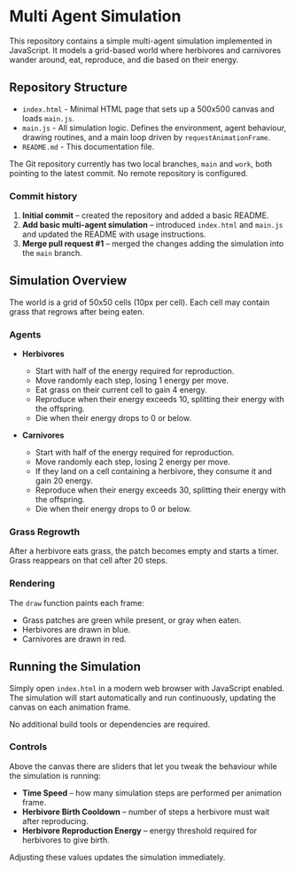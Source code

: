 # Multi Agent Simulation

This repository contains a simple multi-agent simulation implemented in JavaScript. It models a grid-based world where herbivores and carnivores wander around, eat, reproduce, and die based on their energy.

## Repository Structure

- `index.html` - Minimal HTML page that sets up a 500x500 canvas and loads `main.js`.
- `main.js` - All simulation logic. Defines the environment, agent behaviour, drawing routines, and a main loop driven by `requestAnimationFrame`.
- `README.md` - This documentation file.

The Git repository currently has two local branches, `main` and `work`, both pointing to the latest commit. No remote repository is configured.

### Commit history

1. **Initial commit** – created the repository and added a basic README.
2. **Add basic multi-agent simulation** – introduced `index.html` and `main.js` and updated the README with usage instructions.
3. **Merge pull request #1** – merged the changes adding the simulation into the `main` branch.

## Simulation Overview

The world is a grid of 50x50 cells (10px per cell). Each cell may contain grass that regrows after being eaten.

### Agents

- **Herbivores**
  - Start with half of the energy required for reproduction.
  - Move randomly each step, losing 1 energy per move.
  - Eat grass on their current cell to gain 4 energy.
  - Reproduce when their energy exceeds 10, splitting their energy with the offspring.
  - Die when their energy drops to 0 or below.

- **Carnivores**
  - Start with half of the energy required for reproduction.
  - Move randomly each step, losing 2 energy per move.
  - If they land on a cell containing a herbivore, they consume it and gain 20 energy.
  - Reproduce when their energy exceeds 30, splitting their energy with the offspring.
  - Die when their energy drops to 0 or below.

### Grass Regrowth

After a herbivore eats grass, the patch becomes empty and starts a timer. Grass reappears on that cell after 20 steps.

### Rendering

The `draw` function paints each frame:

- Grass patches are green while present, or gray when eaten.
- Herbivores are drawn in blue.
- Carnivores are drawn in red.

## Running the Simulation

Simply open `index.html` in a modern web browser with JavaScript enabled. The simulation will start automatically and run continuously, updating the canvas on each animation frame.

No additional build tools or dependencies are required.

### Controls

Above the canvas there are sliders that let you tweak the behaviour while the simulation is running:

- **Time Speed** – how many simulation steps are performed per animation frame.
- **Herbivore Birth Cooldown** – number of steps a herbivore must wait after reproducing.
- **Herbivore Reproduction Energy** – energy threshold required for herbivores to give birth.

Adjusting these values updates the simulation immediately.


